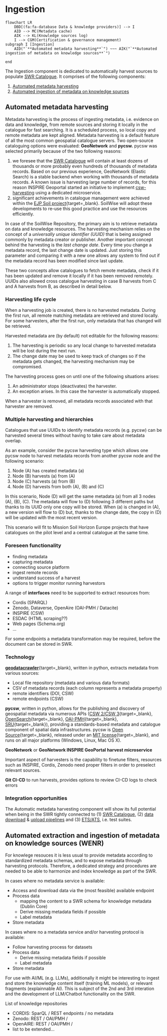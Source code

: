 #  Ingestion

``` mermaid
flowchart LR
    DBD[(fa:fa-database Data & knowledge providers)] --> I
    AID --> MC(Metadata cache)
    AIK --> KL(Knowledge sources log)
    I --> CGM(Certification & governance management)
subgraph I [Ingestion]
    AID("`**Automated metadata harvesting**`") ~~~ AIK("`**Automated ingestion of metadata on knowledge sources**`")

end
```

The Ingestion component is dedicated to automatically harvest sources to populate [SWR Catalogue](publication.md#catalogue-server). It comprises of the following components:

1. [Automated metadata harvesting](#automated-metadata-harvesting)
2. [Automated ingestion of metadata on knowledge sources](#automated-ingestion-of-metadata-on-knowledge-sources)

## Automated metadata harvesting

Metadata harvesting is the process of ingesting metadata, i.e. evidence on data and knowledge, from remote sources and storing it locally in the catalogue for fast searching. It is a scheduled process, so local copy and remote metadata are kept aligned.  Metadata harvesting is a default feature of all the most common geospatial catalogue servers.
Two open-source cataloguing options were evaluated: **GeoNetwork** and **pycsw.** pycsw was selected primarily because of the two following reasons:

1.	we foresee that the [SWR Catalogue](publication.md#catalogue-server) will contain at least dozens of thousands or more probably even hundreds of thousands of metadata records. Based on our previous experience, GeoNetwork (Elastic Search) is a stable backend when working with thousands of metadata records. A known issue is harvesting large number of records, for this reason INSPIRE Geoportal started an initiative to implement [csw-harvesting](https://github.com/GeoCat/csw-harvester) using a dedicated microservice.
2. significant achievements in catalogue management were achieved within the [EJP Soil project](https://ejpsoil.eu/){target=_blank}. SoilWise will adopt these developments to re-use this good practice and use the resources efficiently.

In case of the SoilWise Repository, the primary aim is to retrieve metadata on data and knowledge resources. The harvesting mechanism relies on the concept of a _universally unique identifier (UUID)_ that is being assigned commonly by metadata creator or publisher. Another important concept behind the harvesting is the _last change date_. Every time you change a metadata record, the last change date is updated. Just storing this parameter and comparing it with a new one allows any system to find out if the metadata record has been modified since last update.

These two concepts allow catalogues to fetch remote metadata, check if it has been updated and remove it locally if it has been removed remotely. UUIDs also allowed cross catalogue harvesting in case B harvests from C and A harvests from B, as described in detail below.

### Harvesting life cycle

When a harvesting job is created, there is no harvested metadata. During the first run, all remote matching metadata are retrieved and stored locally. For some harvesters, after the first run, only metadata that has changed will be retrieved.

Harvested metadata are (by default) not editable for the following reasons:

1. The harvesting is periodic so any local change to harvested metadata will be lost during the next run.
2. The change date may be used to keep track of changes so if the metadata gets changed, the harvesting mechanism may be compromised.

The harvesting process goes on until one of the following situations arises:

1.	An administrator stops (deactivates) the harvester.
2.	An exception arises. In this case the harvester is automatically stopped.

When a harvester is removed, all metadata records associated with that harvester are removed.

### Multiple harvesting and hierarchies

Catalogues that use UUIDs to identify metadata records (e.g. pycsw) can be harvested several times without having to take care about metadata overlap.

As an example, consider the pycsw harvesting type which allows one pycsw node to harvest metadata records from another pycsw node and the following scenario:

1.	Node (A) has created metadata (a)
2.	Node (B) harvests (a) from (A)
3.	Node (C) harvests (a) from (B)
4.	Node (D) harvests from both (A), (B) and (C)

In this scenario, Node (D) will get the same metadata (a) from all 3 nodes (A), (B), (C). The metadata will flow to (D) following 3 different paths but thanks to its UUID only one copy will be stored. When (a) is changed in (A), a new version will flow to (D) but, thanks to the change date, the copy in (D) will be updated with the most recent version.

This scenario will fit to Mission Soil Horizon Europe projects that have catalogues on the pilot level and a central catalogue at the same time.

### Foreseen functionality

- finding metadata
- capturing metadata
- connecting source platform
- ingest remote records
- understand success of a harvest
- options to trigger monitor running harvestors

A range of **interfaces** need to be supported to extract resources from:

- Cordis (SPARQL)
- Zenodo, Dataverse, OpenAire (OAI-PMH / Datacite)
- INSPIRE (CSW)
- ESDAC (HTML scraping??)
- Web pages (Schema.org)
- ...

For some endpoints a metadata transformation may be required, before the document can be stored in SWR.

### Technology

[**geodatacrawler**](https://pypi.org/project/geodatacrawler/){target=_blank}, written in python, extracts metadata from various sources:

- Local file repository (metadata and various data formats)
- CSV of metadata records (each column represents a metadata property)
- remote identifiers (DOI, CSW)
- remote endpoints (CSW)

**pycsw**, written in python, allows for the publishing and discovery of geospatial metadata via numerous APIs ([CSW 2/CSW 3](https://www.ogc.org/standard/cat/){target=_blank}, [OpenSearch](https://opensearch.org/){target=_blank}, [OAI-PMH](https://www.openarchives.org/pmh/){target=_blank}, [SRU](https://developers.exlibrisgroup.com/rosetta/integrations/standards/sru/){target=_blank}), providing a standards-based metadata and catalogue component of spatial data infrastructures. pycsw is [Open Source](https://opensource.org/){target=_blank}, released under an [MIT license](https://docs.pycsw.org/en/latest/license.html){target=_blank}, and runs on all major platforms (Windows, Linux, Mac OS X).

**GeoNetwork** or **GeoNetwork INSPIRE GeoPortal harvest microservice**

Important aspect of harvesters is the capability to finetune filters, resources such as INSPIRE, Cordis, Zenodo need proper filters in order to preselect relevant sources.

**Git CI-CD** to run harvests, provides options to review CI-CD logs to check errors

### Integration opportunities

The Automatic metadata harvesting component will show its full potential when being in the SWR tightly connected to (1) [SWR Catalogue](publication.md#catalogue-server), (2) [data download](dashboard.md#data-download--export-mu) & [upload pipelines](dashboard.md#manual-data--metadata-upload-mu) and (3) [ETS/ATS](data_processing.md#metadata-validation-etsats), i.e. test suites.

## Automated extraction and ingestion of metadata on knowledge sources (WENR)

For knowlege resouces it is less usual to provide metadata according to standardized metadata schemas, and to expose metadata through harvesting protocols. Therefore, a dedicated strategy and procedures are needed to be able to harmonize and index knowledge as part of the SWR.

In cases where no metadata service is available:

- Access and download data via the (most feasible) available endpoint
- Process data
    * mapping the content to a SWR schema for knowledge metadata (Dublin Core)
    * Derive missing metadata fields if possible
    * Label metadata
- Store metadata

In cases where no a metadata service and/or harvesting protocol is available:

- Follow harvesting process for datasets
- Process data
    * Derive missing metadata fields if possible
    * Label metadata
- Store metadata

For use with AI/ML (e.g. LLMs), additionally it might be interesting to ingest and store the knowledge content itself (training ML models), or relevant fragments (explainnable AI). This is subject of the 2nd and 3rd interation and the development of LLM/Chatbot functionality on the SWR. 

List of knowledge repositories

- CORDIS: SparQL / REST endpoints / no metadata
- Zenodo: REST / OAI/PMH /
- OpenAIRE: REST / OAI/PMH /
- list to be extended...
